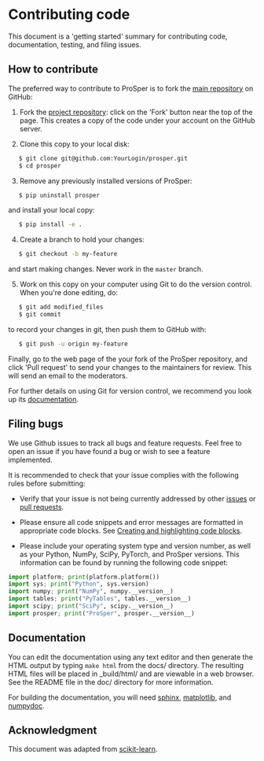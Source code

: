 
Contributing code
=================

This document is a 'getting started' summary for contributing code, documentation, testing, and filing issues.

How to contribute
-----------------

The preferred way to contribute to ProSper is to fork the
[main repository](http://github.com/ml-uol/prosper/) on
GitHub:

1. Fork the [project repository](http://github.com/ml-uol/prosper):
   click on the 'Fork' button near the top of the page. This creates
   a copy of the code under your account on the GitHub server.

2. Clone this copy to your local disk:

```bash
   $ git clone git@github.com:YourLogin/prosper.git
   $ cd prosper
```

3. Remove any previously installed versions of ProSper:

```bash
   $ pip uninstall prosper
```

and install your local copy:

```bash
   $ pip install -e .
```

4. Create a branch to hold your changes:

```bash
   $ git checkout -b my-feature
```

   and start making changes. Never work in the ``master`` branch.

5. Work on this copy on your computer using Git to do the version
   control. When you're done editing, do:

```bash
   $ git add modified_files
   $ git commit
```

   to record your changes in git, then push them to GitHub with:

```bash
   $ git push -u origin my-feature
```

Finally, go to the web page of the your fork of the ProSper repository,
and click 'Pull request' to send your changes to the maintainers for
review. This will send an email to the moderators.

For further details on using Git for version control, we recommend you look
up its [documentation](http://git-scm.com/documentation).



Filing bugs
-----------
We use Github issues to track all bugs and feature requests. Feel free to
open an issue if you have found a bug or wish to see a feature implemented.

It is recommended to check that your issue complies with the
following rules before submitting:

-  Verify that your issue is not being currently addressed by other
   [issues](https://github.com/ml-uol/prosper/issues?)
   or [pull requests](https://github.com/ml-uol/prosper/pulls).

-  Please ensure all code snippets and error messages are formatted in
   appropriate code blocks.
   See [Creating and highlighting code blocks](https://help.github.com/articles/creating-and-highlighting-code-blocks).

-  Please include your operating system type and version number, as well
   as your Python, NumPy, SciPy, PyTorch, and ProSper versions. This information
   can be found by running the following code snippet:

  ```python
  import platform; print(platform.platform())
  import sys; print("Python", sys.version)
  import numpy; print("NumPy", numpy.__version__)
  import tables; print("PyTables", tables.__version__)
  import scipy; print("SciPy", scipy.__version__)
  import prosper; print("ProSper", prosper.__version__)
  ```



Documentation
-------------

You can edit the documentation using any text editor and then generate
the HTML output by typing ``make html`` from the docs/ directory.
The resulting HTML files will be placed in _build/html/ and are viewable
in a web browser. See the README file in the doc/ directory for more information.

For building the documentation, you will need
[sphinx](http://sphinx.pocoo.org/),
[matplotlib](http://matplotlib.sourceforge.net/), and [numpydoc](https://pypi.python.org/pypi/numpydoc).



Acknowledgment
--------------
This document was adapted from [scikit-learn](http://scikit-learn.org/).
